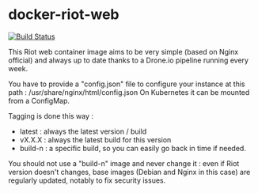 # docker-riot-web
[![Build Status](https://cloud.drone.io/api/badges/tlemarchand/docker-riot-web/status.svg)](https://cloud.drone.io/tlemarchand/docker-riot-web)

This Riot web container image aims to be very simple (based on Nginx official) and always up to date thanks to a Drone.io pipeline running every week.

You have to provide a "config.json" file to configure your instance at this path : /usr/share/nginx/html/config.json
On Kubernetes it can be mounted from a ConfigMap.

Tagging is done this way :
* latest : always the latest version / build
* vX.X.X : always the latest build for this version
* build-n : a specific build, so you can easily go back in time if needed.

You should not use a "build-n" image and never change it : even if Riot version doesn't changes, base images (Debian and Nginx in this case) are regularly updated, notably to fix security issues.